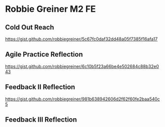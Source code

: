 # Robbie Greiner M2 FE

## Cold Out Reach 
https://gist.github.com/robbiegreiner/5c67fc0daf32dd48a05f7385f16afa17

## Agile Practice Reflection

https://gist.github.com/robbiegreiner/6c10b5f23a66be4e502684c88b32e043

## Feedback II Reflection

https://gist.github.com/robbiegreiner/981b638942606d2f62f60fe2baa540c5

## Feedback III Reflection
